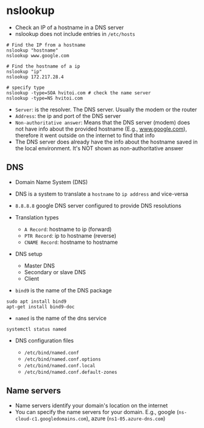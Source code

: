 # nslookup

- Check an IP of a hostname in a DNS server
- nslookup does not include entries in `/etc/hosts`

```shell
# Find the IP from a hostname
nslookup "hostname"
nslookup www.google.com

# Find the hostname of a ip
nslookup "ip"
nslookup 172.217.28.4

# specify type
nslookup -type=SOA hvitoi.com # check the name server
nslookup -type=NS hvitoi.com
```

- `Server`: is the resolver. The DNS server. Usually the modem or the router
- `Address`: the ip and port of the DNS server
- `Non-authoritative answer`: Means that the DNS server (modem) does not have info about the provided hostname (E.g., www.google.com), therefore it went outside on the internet to find that info
- The DNS server does already have the info about the hostname saved in the local environment. It's NOT shown as non-authoritative answer

## DNS

- Domain Name System (DNS)
- DNS is a system to translate a `hostname` to `ip address` and vice-versa
- `8.8.8.8` google DNS server configured to provide DNS resolutions

- Translation types

  - `A Record`: hostname to ip (forward)
  - `PTR Record`: ip to hostname (reverse)
  - `CNAME Record`: hostname to hostname

- DNS setup

  - Master DNS
  - Secondary or slave DNS
  - Client

- `bind9` is the name of the DNS package

```shell
sudo apt install bind9
apt-get install bind9-doc
```

- `named` is the name of the dns service

```shell
systemctl status named
```

- DNS configuration files

  - `/etc/bind/named.conf`
  - `/etc/bind/named.conf.options`
  - `/etc/bind/named.conf.local`
  - `/etc/bind/named.conf.default-zones`

## Name servers

- Name servers identify your domain's location on the internet
- You can specify the name servers for your domain. E.g., google (`ns-cloud-c1.googledomains.com`), azure (`ns1-05.azure-dns.com`)
